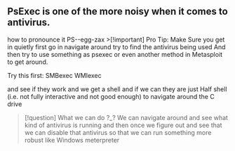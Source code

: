 
<h2> PsExec is one of the more noisy when it comes to antivirus.</h2>
how to pronounce it PS--egg-zax
>[!important] Pro Tip:
Make Sure you get in quietly first go in navigate around try to find the antivirus being used 
And then try to use something as psexec or even another method in Metasploit to get around.

Try this first:
SMBexec
WMIexec 

and see if they work and we get a shell and if we can they are just Half shell (i.e. not fully interactive and not good enough)
to navigate around the C drive 

>[!question] What we can do ?_?
We can navigate around and see what kind of antivirus is running and then once we figure out and see that we can disable that
antivirus so that we can run something more robust like Windows meterpreter
